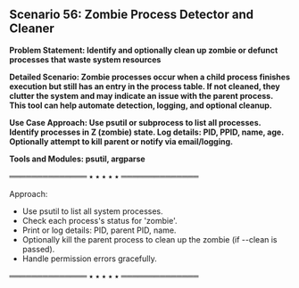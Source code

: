 ## Scenario 56: Zombie Process Detector and Cleaner  
**Problem Statement: Identify and optionally clean up zombie or defunct processes that waste system resources**  

**Detailed Scenario: Zombie processes occur when a child process finishes execution but still has an entry in the process table. If not cleaned, they clutter the system and may indicate an issue with the parent process. This tool can help automate detection, logging, and optional cleanup.**  

**Use Case Approach: Use psutil or subprocess to list all processes. Identify processes in Z (zombie) state. Log details: PID, PPID, name, age. Optionally attempt to kill parent or notify via email/logging.**  

**Tools and Modules: psutil, argparse**  


══════════════ ⭑ ⭑ ⭑ ⭑ ⭑ ══════════════

Approach:  
- Use psutil to list all system processes.  
- Check each process's status for 'zombie'.  
- Print or log details: PID, parent PID, name.  
- Optionally kill the parent process to clean up the zombie (if --clean is passed).  
- Handle permission errors gracefully.  


══════════════ ⭑ ⭑ ⭑ ⭑ ⭑ ══════════════

